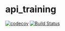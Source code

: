 # api_training
[![codecov](https://codecov.io/gh/RahilSamy15/api_training/branch/main/graph/badge.svg?token=D7URV7OLHA)](https://codecov.io/gh/RahilSamy15/api_training)
[![Build Status](https://github.com/RahilSamy15/api_training/actions/workflows/build.yml/badge.svg)](https://github.com/RahilSamy15/api_training)